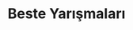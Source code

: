 ---
layout: category
headline: "Beste Yarışmaları"
title: "Beste Yarışmaları"
key: "beste yarışması"
description: "Beste yarışması, Beste yarışmaları, Güncel Beste yarışmaları 2024"
subline: "Beste yarışması, Beste yarışmaları, Güncel Beste yarışmaları 2024"
permalink: "beste-yarismalari/"
---